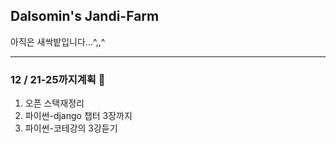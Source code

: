 ## Dalsomin's Jandi-Farm
아직은 새싹밭입니다...^,,^

---

### 12 / 21-25까지계획 :pencil:

1. 오픈 스택재정리
2. 파이썬-django 챕터 3장까지
3. 파이썬-코테강의 3강듣기
